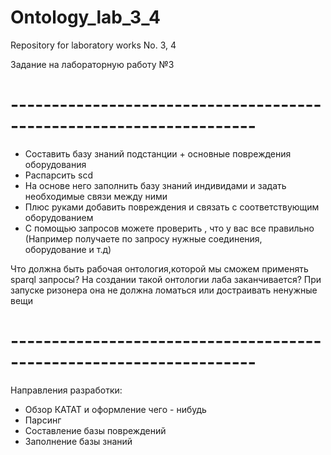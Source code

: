 # Ontology_lab_3_4
Repository for laboratory works No. 3, 4

Задание на лабораторную работу №3
# --------------------------------------------------------------------
* Составить базу знаний подстанции + основные повреждения оборудования   
* Распарсить scd
* На основе него заполнить базу знаний индивидами и задать необходимые связи между ними
* Плюс руками добавить повреждения и связать с соответствующим оборудованием
* С помощью запросов можете проверить , что у вас все правильно (Например получаете по запросу нужные соединения, оборудование и т.д)

Что должна быть рабочая онтология,которой мы сможем применять sparql запросы? На создании такой онтологии лаба заканчивается?
При запуске ризонера она не должна ломаться или достраивать ненужные вещи

# --------------------------------------------------------------------

Направления разработки:
* Обзор КАТАТ и оформление чего - нибудь
* Парсинг
* Составление базы повреждений
* Заполнение базы знаний
